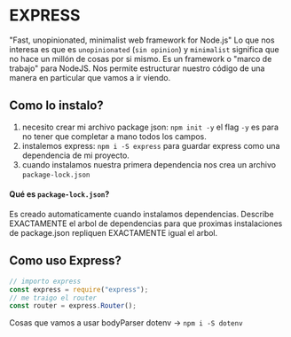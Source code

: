 # EXPRESS
"Fast, unopinionated, minimalist web framework for Node.js"
Lo que nos interesa es que es `unopinionated` (`sin opinion`) y `minimalist` significa que no hace un millón de cosas por si mismo.
Es un framework o "marco de trabajo" para NodeJS. Nos permite estructurar nuestro código de una manera en particular que vamos a ir viendo.

## Como lo instalo?
1) necesito crear mi archivo package json: `npm init -y` el flag `-y` es para no tener que completar a mano todos los campos.
2) instalemos express: `npm i -S express` para guardar express como una dependencia de mi proyecto.
3) cuando instalamos nuestra primera dependencia nos crea un archivo `package-lock.json` 

#### Qué es `package-lock.json`?
Es creado automaticamente cuando instalamos dependencias. 
Describe EXACTAMENTE el arbol de dependencias para que proximas instalaciones de package.json repliquen EXACTAMENTE igual el arbol.

## Como uso Express?
```js
// importo express
const express = require("express");
// me traigo el router
const router = express.Router();
```



Cosas que vamos a usar
bodyParser
dotenv -> `npm i -S dotenv`